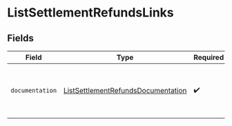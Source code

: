 # ListSettlementRefundsLinks


## Fields

| Field                                                                                           | Type                                                                                            | Required                                                                                        | Description                                                                                     |
| ----------------------------------------------------------------------------------------------- | ----------------------------------------------------------------------------------------------- | ----------------------------------------------------------------------------------------------- | ----------------------------------------------------------------------------------------------- |
| `documentation`                                                                                 | [ListSettlementRefundsDocumentation](../../models/errors/ListSettlementRefundsDocumentation.md) | :heavy_check_mark:                                                                              | The URL to the generic Mollie API error handling guide.                                         |